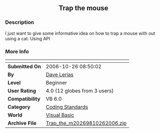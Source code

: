 ﻿<div align="center">

## Trap the mouse


</div>

### Description

I just want to give some informative idea on how to trap a mouse with out using a cat. Using API
 
### More Info
 


<span>             |<span>
---                |---
**Submitted On**   |2006-10-26 08:50:02
**By**             |[Dave Lerias](https://github.com/Planet-Source-Code/PSCIndex/blob/master/ByAuthor/dave-lerias.md)
**Level**          |Beginner
**User Rating**    |4.0 (12 globes from 3 users)
**Compatibility**  |VB 6\.0
**Category**       |[Coding Standards](https://github.com/Planet-Source-Code/PSCIndex/blob/master/ByCategory/coding-standards__1-43.md)
**World**          |[Visual Basic](https://github.com/Planet-Source-Code/PSCIndex/blob/master/ByWorld/visual-basic.md)
**Archive File**   |[Trap\_the\_m20269810262006\.zip](https://github.com/Planet-Source-Code/dave-lerias-trap-the-mouse__1-66880/archive/master.zip)








